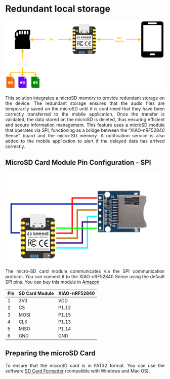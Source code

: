 # Redundant local storage

<div align="center">
    <img src="assets/media/local_storage_diagram.png" alt="#">
</div>
<br/>

<div style="text-align: justify;">
This solution integrates a microSD memory to provide redundant storage on the device. The redundant storage ensures that the audio files are temporarily saved on the microSD until it is confirmed that they have been correctly transferred to the mobile application. Once the transfer is validated, the data stored on the microSD is deleted, thus ensuring efficient and secure information management. This feature uses a microSD module that operates via SPI, functioning as a bridge between the “XIAO-nRF52840 Sense” board and the micro-SD memory. A notification service is also added to the mobile application to alert if the delayed data has arrived correctly.
</>

## MicroSD Card Module Pin Configuration - SPI

<div align="center">
    <img src="assets/media/Local_storage_connection_diagram.png" alt="#">
</div>

The micro-SD card module communicates via the SPI communication protocol. You can connect it to the XIAO-nRF52840 Sense using the default SPI pins. You can buy this module in [Amazon](https://www.amazon.com/RedTagCanada-Storage-Expansion-Soldered-Arduino/dp/B09LTMLJ12/ref=sr_1_61?crid=186EM4TGBRTT&dib=eyJ2IjoiMSJ9.ysWkCOQcBTdneiBpSvvAKKrtj7srmVoT71imrzeFa0enSmZvw0bG4MnVgIHU80dJ1zWteuQVzG4TlX2TxajJ8cVh79vZ1S1Eu3v5B0XQIuI-qvzZg566tzu60kRMY-mrgCmq7vkAS5yNwVG-lAFufuAdS2GNjGKbPUImbbQkh58zZ5YdNiGHNQXyScVS9l3o.81e3AigkNOWHioavXqN1PWDc-NdvahtwwMaEmpgkarc&dib_tag=se&keywords=micro%2Bsd%2Bcard%2Bbreakout&qid=1719634567&sprefix=micro%2Bsd%2Bcard%2Bbre%2Caps%2C210&sr=8-61&th=1)

|  Pin  | SD Card Module | XIAO-nRF52840 |
|-------|----------------|---------------|
|   1   |      3V3       |     VDD       |
|   2   |      CS        |     P1.12     |
|   3   |      MOSI      |     P1.15     |
|   4   |      CLK       |     P1.13     |
|   5   |      MISO      |     P1.14     |
|   6   |      GND       |     GND       |
 
## Preparing the microSD Card

To ensure that the microSD card is in FAT32 format. You can use the software [SD Card Formatter](https://www.sdcard.org/downloads/formatter/) (compatible with Windows and Mac OS).